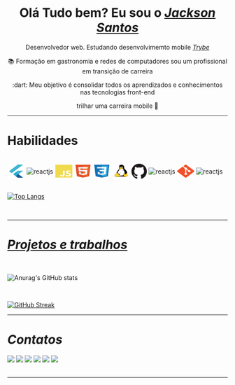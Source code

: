 <div>
  <h1 align="center">Olá Tudo bem? Eu sou o <a href="https://www.linkedin.com/feed/"><i>Jackson Santos</i></a></h1>
  
  <p align="center">Desenvolvedor web. Estudando desenvolvimemto mobile <a href="https://www.betrybe.com/"><i>Trybe</i>
  
  <a  />
  </a><br>
  
  <p align="center">📚 Formação em gastronomia e redes de computadores sou um profissional em transição de carreira </h2>
   <p align="center">:dart: Meu objetivo é consolidar todos os aprendizados e conhecimentos nas tecnologias front-end</h2>
    <p align="center"> trilhar uma carreira mobile 🚀 </h2>
</div>

________________________________________________________________________________________________________________________________________________________
<h1>Habilidades</h1>
<div diplay="flex"  flex-derection="column" valign="top"><br>
  <img align="center" alt="linux" height="30" width="40" src="https://raw.githubusercontent.com/devicons/devicon/master/icons/flutter/flutter-original.svg">
  <img align="center" alt="reactjs" height="35" width="35" src="https://skillicons.dev/icons?i=react&perline=3">
  <img align="center" alt="javascript" height="30" width="40" src="https://raw.githubusercontent.com/devicons/devicon/master/icons/javascript/javascript-plain.svg">
  <img align="center" alt="HTML" height="30" width="40" src="https://raw.githubusercontent.com/devicons/devicon/master/icons/html5/html5-original.svg">
  <img align="center" alt="CSS" height="30" width="40" src="https://raw.githubusercontent.com/devicons/devicon/master/icons/css3/css3-original.svg">
  <img align="center" alt="linux" height="30" width="40" src="https://raw.githubusercontent.com/devicons/devicon/master/icons/linux/linux-original.svg">
    

  <!-- <img align="center" alt="github" height="30" width="40" src="https://raw.githubusercontent.com/devicons/devicon/master/icons/github/github-original.svg"> -->
 <img align="center" alt="" height="35" width="35" src="https://github.com/jacksonsouzasantos/trybe-exercicios/blob/edec670ec9ba4c75ec521347fda3e2115ad3d207/assets/GitHub%20(1).png">
  <img align="center" alt="reactjs" height="35" width="35" src="https://skillicons.dev/icons?i=jest&perline=3">
   <img align="center" alt="git" height="30" width="40" src="https://raw.githubusercontent.com/devicons/devicon/master/icons/git/git-original.svg">
  <img align="center" alt="reactjs" height="35" width="35" src="https://skillicons.dev/icons?i=redux&perline=3">
</div><br>

<div >
  
[![Top Langs](https://github-readme-stats.vercel.app/api/top-langs/?username=jacksonsouzasantos&layout=compact)](https://github.com/anuraghazra/github-readme-stats)
  
</div></br>

________________________________________________________________________________________________________________________________________________________
<h1><a href="https://www.linkedin.com/feed/"><i>Projetos e trabalhos</i></a></h1>
<div></br>
  
![Anurag's GitHub stats](https://github-readme-stats.vercel.app/api?username=jacksonsouzasantos&show_icons=true&theme=radical)
 
</div></br>

[![GitHub Streak](https://streak-stats.demolab.com/?user=jacksonsouzasantos&theme=bear&background=000&border=30A3DC&dates=FFF)](https://git.io/streak-stats)
________________________________________________________________________________________________________________________________________________________
<h1><i>Contatos</i></a></h1>
<div ">
  <a href="https://discord.com/channels/@me" target="_blank"><img src="https://img.shields.io/badge/Discord-7289DA?style=for-the-badge&logo=discord&logoColor=white" target="_blank"></a>
 <a href="https://instagram.com/jacksonszsantos?igshid=YmMyMTA2M2Y=" target="_blank"><img src="https://img.shields.io/badge/-Instagram-%23E4405F?style=for-the-badge&logo=instagram&logoColor=white" target="_blank"></a>
 <a href="https://twitter.com/souzaTEC?t=dO1Sd7v_8jS-Yad5j-T98Q&s=09" target="_blank"><img src="https://img.shields.io/badge/Twitter-%231DA1F2.svg?style=for-the-badge&logo=Twitter&logoColor=white" target="_blank"></a> 
  <a href="https://www.linkedin.com/feed/" target="_blank"><img src="https://img.shields.io/badge/-LinkedIn-%230077B5?style=for-the-badge&logo=linkedin&logoColor=white" target="_blank"></a>  
   <a href="https://wa.me/5583996812079" target="_blank"><img src="https://img.shields.io/badge/WhatsApp-25D366?style=for-the-badge&logo=whatsapp&logoColor=white" target="_blank"></a> 
  <a href="mailto:jacksonsantos.tec@gmail.com"><img src="https://img.shields.io/badge/-Gmail-%23333?style=for-the-badge&logo=gmail&logoColor=white" target="_blank"></a>
</div><br>

________________________________________________________________________________________________________________________________________________________






